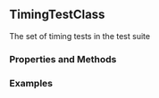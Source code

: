 ## <a id="Peeves.TestUtils.TimingTestClass">TimingTestClass</a>
The set of timing tests in the test suite

### Properties and Methods


### Examples
